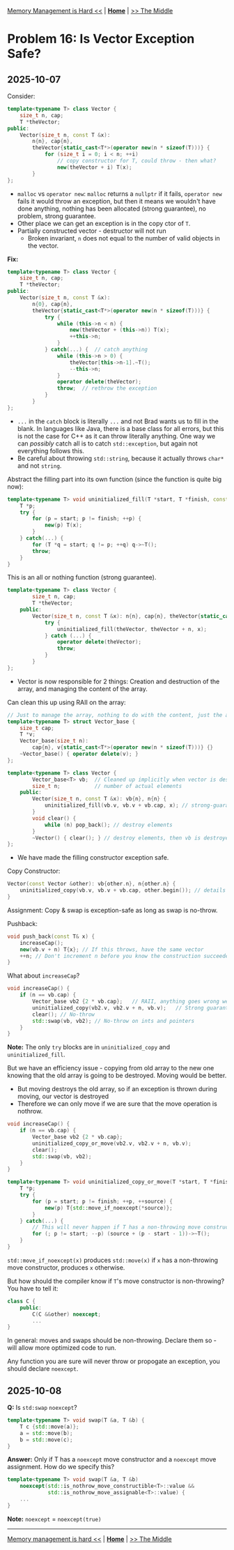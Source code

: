 [Memory Management is Hard <<](./problem_15.md) | [**Home**](../README.md) | [>> The Middle](./problem_17.md)

# Problem 16: Is Vector Exception Safe?
## **2025-10-07**

Consider:

```C++
template<typename T> class Vector {
    size_t n, cap;
    T *theVector;
public:
    Vector(size_t n, const T &x): 
        n{n}, cap{n}, 
        theVector{static_cast<T*>(operator new(n * sizeof(T)))} {
            for (size_t i = 0; i < n; ++i)
                // copy constructor for T, could throw - then what?
                new(theVector + i) T(x);
        }
};
```

- `malloc` vs `operator new`: `malloc` returns a `nullptr` if it fails, `operator new` fails it would throw an exception, but then it means we wouldn't have done anything, nothing has been allocated (strong guarantee), no problem, strong guarantee.
- Other place we can get an exception is in the copy ctor of `T`.
- Partially constructed vector - destructor will not run
    - Broken invariant, `n` does not equal to the number of valid objects in the vector.

**Fix:**
```C++
template<typename T> class Vector {
    size_t n, cap;
    T *theVector;
public:
    Vector(size_t n, const T &x): 
        n{0}, cap{n}, 
        theVector{static_cast<T*>(operator new(n * sizeof(T)))} {
            try {
                while (this->n < n) {
                    new(theVector + (this->n)) T(x);
                    ++this->n;
                }
            } catch(...) {  // catch anything
                while (this->n > 0) {
                    theVector[this->n-1].~T();
                    --this->n;
                }
                operator delete(theVector);
                throw;  // rethrow the exception
            }
        }
};
```

- `...` in the `catch` block is literally `...` and not Brad wants us to fill in the blank. In languages like Java, there is a base class for all errors, but this is not the case for C++ as it can throw literally anything. One way we can *possibly* catch all is to catch `std::exception`, but again not everything follows this.
- Be careful about throwing `std::string`, because it actually throws `char*` and not `string`.


Abstract the filling part into its own function (since the function is quite big now):

```C++
template<typename T> void uninitialized_fill(T *start, T *finish, const T &x) {
    T *p;
    try {
        for (p = start; p != finish; ++p) {
            new(p) T(x);
        }
    } catch(...) {
        for (T *q = start; q != p; ++q) q->~T();
        throw;
    }
}
```

This is an all or nothing function (strong guarantee).

```C++
template<typename T> class Vector {
        size_t n, cap;
        T *theVector;
    public:
        Vector(size_t n, const T &x): n{n}, cap{n}, theVector{static_cast<T*>(operator new(n * sizeof(T)))} {
            try {
                uninitialized_fill(theVector, theVector + n, x);
            } catch (...) {
                operator delete(theVector);
                throw;
            }
        }
};
```

- Vector is now responsible for 2 things: Creation and destruction of the array, and managing the content of the array.

Can clean this up using RAII on the array:

```C++
// Just to manage the array, nothing to do with the content, just the array itself
template<typename T> struct Vector_base {
    size_t cap;
    T *v;
    Vector_base(size_t n): 
        cap{n}, v{static_cast<T*>(operator new(n * sizeof(T)))} {}
    ~Vector_base() { operator delete(v); }
};

template<typename T> class Vector {
        Vector_base<T> vb;  // Cleaned up implicitly when vector is destroyed
        size_t n;           // number of actual elements
    public:
        Vector(size_t n, const T &x): vb{n}, n{n} {
            uninitialized_fill(vb.v, vb.v + vb.cap, x); // strong-guarantee
        }
        void clear() {
            while (n) pop_back(); // destroy elements
        }
        ~Vector() { clear(); } // destroy elements, then vb is destroyed
};
```  
- We have made the filling constructor exception safe.

Copy Constructor:

```C++
Vector(const Vector &other): vb{other.n}, n{other.n} {
    uninitialized_copy(vb.v, vb.v + vb.cap, other.begin()); // details exercise
}
```

Assignment: Copy & swap is exception-safe as long as swap is no-throw.

Pushback:

```C++
void push_back(const T& x) {
    increaseCap();
    new(vb.v + n) T{x}; // If this throws, have the same vector
    ++n; // Don't increment n before you know the construction succeeded
}
``` 

What about `increaseCap`? 

```C++
void increaseCap() {
    if (n == vb.cap) {
        Vector_base vb2 {2 * vb.cap};   // RAII, anything goes wrong we're good
        uninitialized_copy(vb2.v, vb2.v + n, vb.v);   // Strong guarantee
        clear(); // No-throw
        std::swap(vb, vb2); // No-throw on ints and pointers
    }
}
```

**Note:** The only `try` blocks are in `uninitialized_copy` and `uninitialized_fill`.

But we have an efficiency issue - copying from old array to the new one knowing that the old array is going to be destroyed. Moving would be better.
- But moving destroys the old array, so if an exception is thrown during moving, our vector is destroyed
- Therefore we can only move if we are sure that the move operation is nothrow.

```C++
void increaseCap() {
    if (n == vb.cap) {
        Vector_base vb2 {2 * vb.cap};
        uninitialized_copy_or_move(vb2.v, vb2.v + n, vb.v);
        clear();
        std::swap(vb, vb2);
    }
}

template<typename T> void uninitialized_copy_or_move(T *start, T *finish, T *source) {
    T *p;
    try {
        for (p = start; p != finish; ++p, ++source) {
            new(p) T{std::move_if_noexcept(*source)};
        }
    } catch(...) {
        // This will never happen if T has a non-throwing move constructor
        for (; p != start; --p) (source + (p - start - 1))->~T();
    }
}
```

`std::move_if_noexcept(x)` produces `std::move(x)` if `x` has a non-throwing move constructor, produces `x` otherwise.

But how should the compiler know if `T`'s move constructor is non-throwing? You have to tell it:

```C++
class C {
    public:
        C(C &&other) noexcept;
        ...
}
```

In general: moves and swaps should be non-throwing. Declare them so - will allow more optimized code to run.

Any function you are sure will never throw or propogate an exception, you should declare `noexcept`.

## **2025-10-08**

**Q:** Is `std:swap` `noexcept`?

```C++
template<typename T> void swap(T &a, T &b) {
    T c {std::move(a)};
    a = std::move(b);
    b = std::move(c);
}
```

**Answer:** Only if T has a `noexcept` move constructor and a `noexcept` move assignment. How do we specify this?

```C++
template<typename T> void swap(T &a, T &b) 
    noexcept(std::is_nothrow_move_constructible<T>::value &&
             std::is_nothrow_move_assignable<T>::value) {
    ...
}
```

**Note:** `noexcept` = `noexcept(true)`

---
[Memory management is hard <<](./problem_15.md) | [**Home**](../README.md) | [>> The Middle](./problem_17.md)
